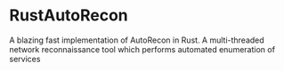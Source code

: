 # RustAutoRecon
A blazing fast implementation of AutoRecon in Rust.  A multi-threaded network reconnaissance tool which performs automated enumeration of services
